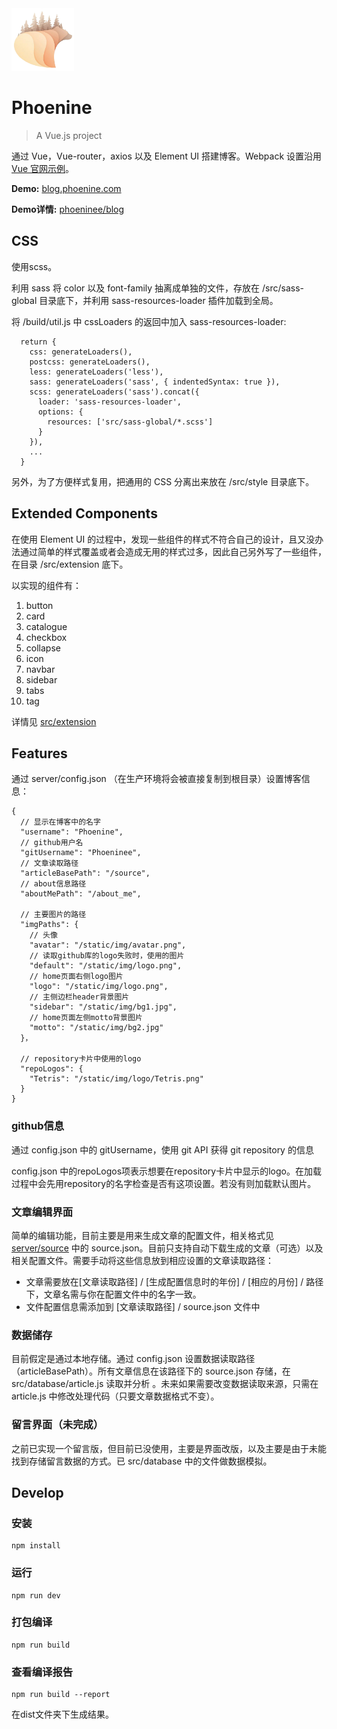 <img src="/showcase/logo.png" height=100>

# Phoenine

> A Vue.js project

通过 Vue，Vue-router，axios 以及 Element UI 搭建博客。Webpack 设置沿用 [Vue 官网示例](https://vuejs-templates.github.io/webpack/)。

**Demo:** [blog.phoenine.com](https://blog.phoenine.com)

**Demo详情:** [phoeninee/blog](https://github.com/phoeninee/blog)

## CSS

使用scss。

利用 sass 将 color 以及 font-family 抽离成单独的文件，存放在 /src/sass-global 目录底下，并利用 sass-resources-loader 插件加载到全局。

将 /build/util.js 中 cssLoaders 的返回中加入 sass-resources-loader:

	  return {
	    css: generateLoaders(),
	    postcss: generateLoaders(),
	    less: generateLoaders('less'),
	    sass: generateLoaders('sass', { indentedSyntax: true }),
	    scss: generateLoaders('sass').concat({
	      loader: 'sass-resources-loader',
	      options: {
	        resources: ['src/sass-global/*.scss']
	      }
	    }),
	    ...
	  }

另外，为了方便样式复用，把通用的 CSS 分离出来放在 /src/style 目录底下。

## Extended Components

在使用 Element UI 的过程中，发现一些组件的样式不符合自己的设计，且又没办法通过简单的样式覆盖或者会造成无用的样式过多，因此自己另外写了一些组件，在目录 /src/extension 底下。

以实现的组件有：

1. button
2. card
3. catalogue
4. checkbox
5. collapse
6. icon
7. navbar
8. sidebar
9. tabs
10. tag

详情见 [src/extension](src/extension)

## Features

通过 server/config.json （在生产环境将会被直接复制到根目录）设置博客信息：

	{
	  // 显示在博客中的名字
	  "username": "Phoenine",
	  // github用户名
	  "gitUsername": "Phoeninee",
	  // 文章读取路径
	  "articleBasePath": "/source",
	  // about信息路径
	  "aboutMePath": "/about_me",
	  
	  // 主要图片的路径
	  "imgPaths": {
		// 头像
	    "avatar": "/static/img/avatar.png",
		// 读取github库的logo失败时，使用的图片
	    "default": "/static/img/logo.png",
		// home页面右侧logo图片
	    "logo": "/static/img/logo.png",
		// 主侧边栏header背景图片
	    "sidebar": "/static/img/bg1.jpg",
		// home页面左侧motto背景图片
	    "motto": "/static/img/bg2.jpg"
	  }，

	  // repository卡片中使用的logo
	  "repoLogos": {
	    "Tetris": "/static/img/logo/Tetris.png"
	  }
	}

### github信息

通过 config.json 中的 gitUsername，使用 git API 获得 git repository 的信息

config.json 中的repoLogos项表示想要在repository卡片中显示的logo。在加载过程中会先用repository的名字检查是否有这项设置。若没有则加载默认图片。

### 文章编辑界面

简单的编辑功能，目前主要是用来生成文章的配置文件，相关格式见 [server/source](server/source/) 中的 source.json。目前只支持自动下载生成的文章（可选）以及相关配置文件。需要手动将这些信息放到相应设置的文章读取路径：

- 文章需要放在[文章读取路径] / [生成配置信息时的年份] / [相应的月份] /
 路径下，文章名需与你在配置文件中的名字一致。
- 文件配置信息需添加到 [文章读取路径] / source.json 文件中

### 数据储存

目前假定是通过本地存储。通过 config.json 设置数据读取路径（articleBasePath）。所有文章信息在该路径下的 source.json 存储，在 src/database/article.js 读取并分析 。未来如果需要改变数据读取来源，只需在 article.js 中修改处理代码（只要文章数据格式不变）。

### 留言界面（未完成）

之前已实现一个留言版，但目前已没使用，主要是界面改版，以及主要是由于未能找到存储留言数据的方式。已 src/database 中的文件做数据模拟。

## Develop

### 安装

	npm install
	
### 运行

	npm run dev
	
### 打包编译

	npm run build
	
### 查看编译报告

	npm run build --report

在dist文件夹下生成结果。
